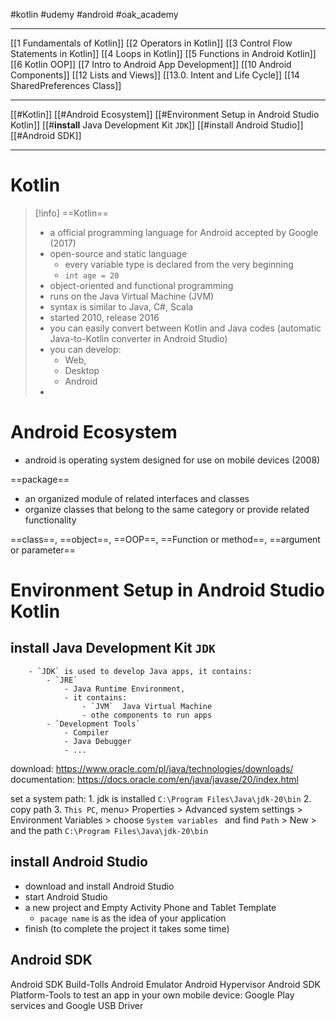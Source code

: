 #kotlin #udemy #android  #oak_academy

-------
[[1 Fundamentals of Kotlin]]
[[2 Operators in Kotlin]]
[[3 Control Flow Statements in Kotlin]]
[[4 Loops in Kotlin]]
[[5 Functions in Android Kotlin]]
[[6 Kotlin OOP]]
[[7 Intro to Android App Development]]
[[10 Android Components]]
[[12 Lists and Views]]
[[13.0. Intent and Life Cycle]]
[[14 SharedPreferences Class]]



----------

[[#Kotlin]]
[[#Android Ecosystem]]
[[#Environment Setup in Android Studio Kotlin]]
[[#**install** Java Development Kit `JDK`]]
[[#install Android Studio]]
[[#Android SDK]]



----

# Kotlin
>[!info] ==Kotlin== 
>- a official programming language for Android accepted by Google (2017)
>- open-source and static language
>	- every variable type is declared from the very beginning
>	- `int age = 20`
>- object-oriented and functional programming
>- runs on the Java Virtual Machine (JVM)
>- syntax is similar to  Java, C#, Scala
>- started 2010, release 2016
>- you can easily convert between Kotlin and Java codes (automatic Java-to-Kotlin converter in Android Studio)
>- you can develop:
>	- Web, 
>	- Desktop
>	- Android
>- 


# Android Ecosystem

- android is operating system designed for use on mobile devices (2008)


==package==
- an organized module of related interfaces and classes
- organize classes that belong to the same category or provide related functionality

==class==, ==object==,  ==OOP==, ==Function or method==, ==argument or parameter==


# Environment Setup in Android Studio Kotlin

##  **install** Java Development Kit `JDK`
		- `JDK` is used to develop Java apps, it contains:
			- `JRE`
				- Java Runtime Environment, 
				- it contains:
					- `JVM`  Java Virtual Machine
					- othe components to run apps
			- `Development Tools`
				- Compiler
				- Java Debugger
				- ...

download: https://www.oracle.com/pl/java/technologies/downloads/
documentation: https://docs.oracle.com/en/java/javase/20/index.html

 set a system path:
	1. jdk is installed `C:\Program Files\Java\jdk-20\bin`
	2.  copy path
	3. `This PC`, menu> Properties > Advanced system settings > Environment Variables > choose `System variables ` and find `Path` > New > and the path `C:\Program Files\Java\jdk-20\bin`

## install Android Studio
- download and install Android Studio
- start Android Studio 
- a new project and Empty Activity Phone and Tablet Template 
	- `pacage name` is as the idea of your application
- finish (to complete the project it takes some time)


## Android SDK
Android SDK Build-Tolls
Android Emulator
Android Hypervisor
Android SDK Platform-Tools
to test an app in your own mobile device:
	Google Play services and Google USB Driver







